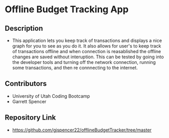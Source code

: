 # Offline Budget Tracking App

## Description
 * This application lets you keep track of transactions and displays a nice graph for you to see as you do it. It also allows for user's to keep track of transactions offline and when connection is reasablished the offline changes are saved without interuption. This can be tested by going into the developer tools and turning off the network connection, running some transactions, and then re connnecting to the internet.

 ## Contributors
 * University of Utah Coding Bootcamp
 * Garrett Spencer

## Repository Link
* https://github.com/gjspencer22/offlineBudgetTracker/tree/master


